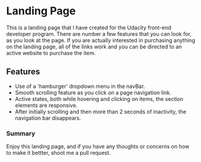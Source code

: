 # Landing Page
This is a landing page that I have created for the Udacity front-end developer program.
There are number a few features that you can look for, as you look at the page.
If you are actually interested in purchasing anything on the landing page,
all of the links work and you can be directed to an active website to purchase the item.

## Features
* Use of a 'hamburger' dropdown menu in the navBar.
* Smooth scrolling feature as you click on a page navigation link.
* Active states, both while hovering and clicking on items, the section elements are responsive.
* After initially scrolling and then more than 2 seconds of inactivity, the navigation bar disappears.

### Summary
Enjoy this landing page, and if you have any thoughts or concerns on how to make it bettter,
shoot me a pull request.